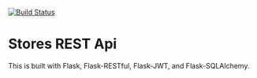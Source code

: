 [![Build Status](https://travis-ci.org/bbartek92/stores-rest-api-test.svg?branch=master)](https://travis-ci.org/bbartek92/stores-rest-api-test)

# Stores REST Api

This is built with Flask, Flask-RESTful, Flask-JWT, and Flask-SQLAlchemy.
